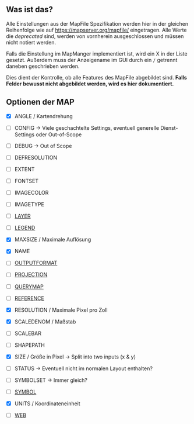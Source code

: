 ## Was ist das?

Alle Einstellungen aus der MapFile Spezifikation werden hier in der gleichen Reihenfolge wie auf
https://mapserver.org/mapfile/ eingetragen.
Alle Werte die *deprecated* sind, werden von vornherein ausgeschlossen und müssen nicht notiert werden.

Falls die Einstellung im MapManger implementiert ist, wird ein X in der Liste gesetzt.
Außerdem muss der Anzeigename im GUI durch ein `/` getrennt daneben geschrieben werden.

Dies dient der Kontrolle, ob alle Features des MapFile abgebildet sind.
**Falls Felder bewusst nicht abgebildet werden, wird es hier dokumentiert.**

## Optionen der MAP

- [X] ANGLE / Kartendrehung
- [ ] CONFIG -> Viele geschachtelte Settings, eventuell generelle Dienst-Settings oder Out-of-Scope
- [ ] DEBUG -> Out of Scope
- [ ] DEFRESOLUTION
- [ ] EXTENT
- [ ] FONTSET
- [ ] IMAGECOLOR
- [ ] IMAGETYPE
- [ ] [LAYER](Nested)
- [ ] [LEGEND](Nested)
- [X] MAXSIZE / Maximale Auflösung
- [X] NAME
- [ ] [OUTPUTFORMAT](Nested)
- [ ] [PROJECTION](Nested)
- [ ] [QUERYMAP](Nested)
- [ ] [REFERENCE](Nested)
- [X] RESOLUTION /  Maximale Pixel pro Zoll
- [X] SCALEDENOM / Maßstab
- [ ] SCALEBAR
- [ ] SHAPEPATH
- [X] SIZE /  Größe in Pixel  -> Split into two inputs (x & y)
- [ ] STATUS -> Eventuell nicht im normalen Layout enthalten?
- [ ] SYMBOLSET -> Immer gleich?
- [ ] [SYMBOL](nested)
- [X] UNITS / Koordinateneinheit
- [ ] [WEB](nested) 

